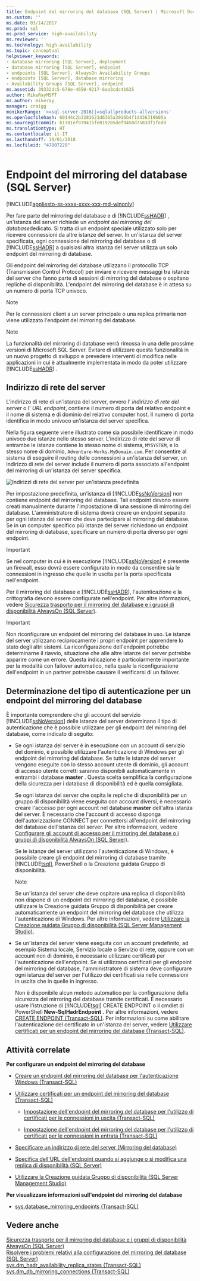 ```yaml
---
title: Endpoint del mirroring del database (SQL Server) | Microsoft Docs
ms.custom: ''
ms.date: 03/14/2017
ms.prod: sql
ms.prod_service: high-availability
ms.reviewer: ''
ms.technology: high-availability
ms.topic: conceptual
helpviewer_keywords:
- database mirroring [SQL Server], deployment
- database mirroring [SQL Server], endpoint
- endpoints [SQL Server], AlwaysOn Availability Groups
- endpoints [SQL Server], database mirroring
- Availability Groups [SQL Server], endpoint
ms.assetid: 39332dc5-678e-4650-9217-6aa3cdc41635
author: MikeRayMSFT
ms.author: mikeray
manager: craigg
monikerRange: '>=sql-server-2016||=sqlallproducts-allversions'
ms.openlocfilehash: 60144c2b3283621d6365a3016b4f1d436319b05a
ms.sourcegitcommit: 61381ef939415fe019285def9450d7583df1fed0
ms.translationtype: HT
ms.contentlocale: it-IT
ms.lasthandoff: 10/01/2018
ms.locfileid: "47807229"
---
```

# <a name="the-database-mirroring-endpoint-sql-server"></a>Endpoint del mirroring del database (SQL Server)

[!INCLUDE[appliesto-ss-xxxx-xxxx-xxx-md-winonly](../../includes/appliesto-ss-xxxx-xxxx-xxx-md-winonly.md)]

  Per fare parte del mirroring del database e di [!INCLUDE[ssHADR](../../includes/sshadr-md.md)] , un'istanza del server richiede un *endpoint del mirroring del database*dedicato. Si tratta di un endpoint speciale utilizzato solo per ricevere connessioni da altre istanze del server. In un'istanza del server specificata, ogni connessione del mirroring del database o di [!INCLUDE[ssHADR](../../includes/sshadr-md.md)] a qualsiasi altra istanza del server utilizza un solo endpoint del mirroring di database.  
  
 Gli endpoint del mirroring del database utilizzano il protocollo TCP (Transmission Control Protocol) per inviare e ricevere messaggi tra istanze del server che fanno parte di sessioni di mirroring del database o ospitano repliche di disponibilità. L'endpoint del mirroring del database è in attesa su un numero di porta TCP univoco.  
  
> [!NOTE]  
>  Per le connessioni client a un server principale o una replica primaria non viene utilizzato l'endpoint del mirroring del database.  
  
> [!NOTE]  
>  La funzionalità del mirroring di database verrà rimossa in una delle prossime versioni di Microsoft SQL Server. Evitare di utilizzare questa funzionalità in un nuovo progetto di sviluppo e prevedere interventi di modifica nelle applicazioni in cui è attualmente implementata in modo da poter utilizzare [!INCLUDE[ssHADR](../../includes/sshadr-md.md)] .  
  
  
##  <a name="ServerNetworkAddress"></a> Indirizzo di rete del server  
 L'indirizzo di rete di un'istanza del server, ovvero l' *indirizzo di rete del server* o l' *URL endpoint*, contiene il numero di porta del relativo endpoint e il nome di sistema e di dominio del relativo computer host. Il numero di porta identifica in modo univoco un'istanza del server specifica.  
  
 Nella figura seguente viene illustrato come sia possibile identificare in modo univoco due istanze nello stesso server. L'indirizzo di rete del server di entrambe le istanze contiene lo stesso nome di sistema, `MYSYSTEM`, e lo stesso nome di dominio, `Adventure-Works.MyDomain.com`. Per consentire al sistema di eseguire il routing delle connessioni a un'istanza del server, un indirizzo di rete del server include il numero di porta associato all'endpoint del mirroring di un'istanza del server specifica.  
  
 ![Indirizzi di rete del server per un'istanza predefinita](../../database-engine/availability-groups/windows/media/dbm-2-instances-ports-1-system.gif "Indirizzi di rete del server per un'istanza predefinita")  
  
 Per impostazione predefinita, un'istanza di [!INCLUDE[ssNoVersion](../../includes/ssnoversion-md.md)] non contiene endpoint del mirroring del database. Tali endpoint devono essere creati manualmente durante l'impostazione di una sessione di mirroring del database. L'amministratore di sistema dovrà creare un endpoint separato per ogni istanza del server che deve partecipare al mirroring del database. Se in un computer specifico più istanze del server richiedono un endpoint del mirroring di database, specificare un numero di porta diverso per ogni endpoint.  
  
> [!IMPORTANT]  
>  Se nel computer in cui è in esecuzione [!INCLUDE[ssNoVersion](../../includes/ssnoversion-md.md)] è presente un firewall, esso dovrà essere configurato in modo da consentire sia le connessioni in ingresso che quelle in uscita per la porta specificata nell'endpoint.  
  
 Per il mirroring del database e [!INCLUDE[ssHADR](../../includes/sshadr-md.md)], l'autenticazione e la crittografia devono essere configurate nell'endpoint. Per altre informazioni, vedere [Sicurezza trasporto per il mirroring del database e i gruppi di disponibilità AlwaysOn (SQL Server)](../../database-engine/database-mirroring/transport-security-database-mirroring-always-on-availability.md).  
  
> [!IMPORTANT]  
>  Non riconfigurare un endpoint del mirroring del database in uso. Le istanze del server utilizzano reciprocamente i propri endpoint per apprendere lo stato degli altri sistemi. La riconfigurazione dell'endpoint potrebbe determinarne il riavvio, situazione che alle altre istanze del server potrebbe apparire come un errore. Questa indicazione è particolarmente importante per la modalità con failover automatico, nella quale la riconfigurazione dell'endpoint in un partner potrebbe causare il verificarsi di un failover.  
  
  
##  <a name="EndpointAuthenticationTypes"></a> Determinazione del tipo di autenticazione per un endpoint del mirroring del database  
 È importante comprendere che gli account del servizio [!INCLUDE[ssNoVersion](../../includes/ssnoversion-md.md)] delle istanze del server determinano il tipo di autenticazione che è possibile utilizzare per gli endpoint del mirroring del database, come indicato di seguito:  
  
-   Se ogni istanza del server è in esecuzione con un account di servizio del dominio, è possibile utilizzare l'autenticazione di Windows per gli endpoint del mirroring del database. Se tutte le istanze del server vengono eseguite con lo stesso account utente di dominio, gli account di accesso utente corretti saranno disponibili automaticamente in entrambi i database **master** . Questa scelta semplifica la configurazione della sicurezza per i database di disponibilità ed è quella consigliata.  
  
     Se ogni istanza del server che ospita le repliche di disponibilità per un gruppo di disponibilità viene eseguita con account diversi, è necessario creare l'accesso per ogni account nel database **master** dell'altra istanza del server. È necessario che l'account di accesso disponga dell'autorizzazione CONNECT per connettersi all'endpoint del mirroring del database dell'istanza del server. Per altre informazioni, vedere [Configurare gli account di accesso per il mirroring del database o i gruppi di disponibilità AlwaysOn (SQL Server)](../../database-engine/database-mirroring/set-up-login-accounts-database-mirroring-always-on-availability.md).  
  
     Se le istanze del server utilizzano l'autenticazione di Windows, è possibile creare gli endpoint del mirroring di database tramite [!INCLUDE[tsql](../../includes/tsql-md.md)], PowerShell o la Creazione guidata Gruppo di disponibilità.  
  
    > [!NOTE]  
    >  Se un'istanza del server che deve ospitare una replica di disponibilità non dispone di un endpoint del mirroring del database, è possibile utilizzare la Creazione guidata Gruppo di disponibilità per creare automaticamente un endpoint del mirroring del database che utilizza l'autenticazione di Windows. Per altre informazioni, vedere [Utilizzare la Creazione guidata Gruppo di disponibilità (SQL Server Management Studio)](../../database-engine/availability-groups/windows/use-the-availability-group-wizard-sql-server-management-studio.md).  
  
-   Se un'istanza del server viene eseguita con un account predefinito, ad esempio Sistema locale, Servizio locale o Servizio di rete, oppure con un account non di dominio, è necessario utilizzare certificati per l'autenticazione dell'endpoint. Se si utilizzano certificati per gli endpoint del mirroring del database, l'amministratore di sistema deve configurare ogni istanza del server per l'utilizzo dei certificati sia nelle connessioni in uscita che in quelle in ingresso.  
  
     Non è disponibile alcun metodo automatico per la configurazione della sicurezza del mirroring del database tramite certificati. È necessario usare l'istruzione di [!INCLUDE[tsql](../../includes/tsql-md.md)] CREATE ENDPOINT o il cmdlet di PowerShell **New-SqlHadrEndpoint** . Per altre informazioni, vedere [CREATE ENDPOINT (Transact-SQL)](../../t-sql/statements/create-endpoint-transact-sql.md). Per informazioni su come abilitare l'autenticazione del certificato in un'istanza del server, vedere [Utilizzare certificati per un endpoint del mirroring del database (Transact-SQL)](../../database-engine/database-mirroring/use-certificates-for-a-database-mirroring-endpoint-transact-sql.md).  
  
  
##  <a name="RelatedTasks"></a> Attività correlate  
 **Per configurare un endpoint del mirroring del database**  
  
-   [Creare un endpoint del mirroring del database per l'autenticazione Windows (Transact-SQL)](../../database-engine/database-mirroring/create-a-database-mirroring-endpoint-for-windows-authentication-transact-sql.md)  
  
-   [Utilizzare certificati per un endpoint del mirroring del database (Transact-SQL)](../../database-engine/database-mirroring/use-certificates-for-a-database-mirroring-endpoint-transact-sql.md)  
  
    -   [Impostazione dell'endpoint del mirroring del database per l'utilizzo di certificati per le connessioni in uscita (Transact-SQL)](../../database-engine/database-mirroring/database-mirroring-use-certificates-for-outbound-connections.md)  
  
    -   [Impostazione dell'endpoint del mirroring del database per l'utilizzo di certificati per le connessioni in entrata (Transact-SQL)](../../database-engine/database-mirroring/database-mirroring-use-certificates-for-inbound-connections.md)  
  
-   [Specificare un indirizzo di rete del server (Mirroring del database)](../../database-engine/database-mirroring/specify-a-server-network-address-database-mirroring.md)  
  
-   [Specifica dell'URL dell'endpoint quando si aggiunge o si modifica una replica di disponibilità (SQL Server)](../../database-engine/availability-groups/windows/specify-endpoint-url-adding-or-modifying-availability-replica.md)  
  
-   [Utilizzare la Creazione guidata Gruppo di disponibilità (SQL Server Management Studio)](../../database-engine/availability-groups/windows/use-the-availability-group-wizard-sql-server-management-studio.md)  
  
 **Per visualizzare informazioni sull'endpoint del mirroring del database**  
  
-   [sys.database_mirroring_endpoints (Transact-SQL)](../../relational-databases/system-catalog-views/sys-database-mirroring-endpoints-transact-sql.md)  
  
  
## <a name="see-also"></a>Vedere anche  
 [Sicurezza trasporto per il mirroring del database e i gruppi di disponibilità AlwaysOn (SQL Server)](../../database-engine/database-mirroring/transport-security-database-mirroring-always-on-availability.md)   
 [Risolvere i problemi relativi alla configurazione del mirroring del database (SQL Server)](../../database-engine/database-mirroring/troubleshoot-database-mirroring-configuration-sql-server.md)   
 [sys.dm_hadr_availability_replica_states (Transact-SQL)](../../relational-databases/system-dynamic-management-views/sys-dm-hadr-availability-replica-states-transact-sql.md)   
 [sys.dm_db_mirroring_connections (Transact-SQL)](../../relational-databases/system-dynamic-management-views/database-mirroring-sys-dm-db-mirroring-connections.md)  
  
  

